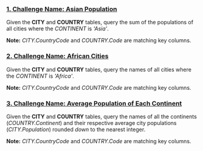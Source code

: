 ### [1. Challenge Name: Asian Population](1_AsianPopulation.sql)


Given the **CITY** and **COUNTRY** tables, query the sum of the populations of all cities where the *CONTINENT* is *'Asia'*.
    
**Note:** *CITY.CountryCode* and *COUNTRY.Code* are matching key columns.


### [2. Challenge Name: African Cities](2_AfricanCities.sql)


Given the **CITY** and **COUNTRY** tables, query the names of all cities where the *CONTINENT* is *'Africa'*.	

**Note:** *CITY.CountryCode* and *COUNTRY.Code* are matching key columns.


### [3. Challenge Name: Average Population of Each Continent](3_AveragePopulationofEachContinent.sql)


Given the **CITY** and **COUNTRY** tables, query the names of all the continents (*COUNTRY.Continent*) and their respective average city populations (*CITY.Population*) rounded *down* to the nearest integer.

**Note:** *CITY.CountryCode* and *COUNTRY.Code* are matching key columns.


